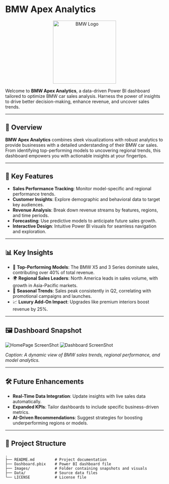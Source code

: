 # BMW Apex Analytics  

<p align="center">
  <img src="https://upload.wikimedia.org/wikipedia/commons/4/44/BMW.svg" alt="BMW Logo" width="200">
</p>  

Welcome to **BMW Apex Analytics**, a data-driven Power BI dashboard tailored to optimize BMW car sales analysis. Harness the power of insights to drive better decision-making, enhance revenue, and uncover sales trends.  

---

## 🚀 Overview  
**BMW Apex Analytics** combines sleek visualizations with robust analytics to provide businesses with a detailed understanding of their BMW car sales. From identifying top-performing models to uncovering regional trends, this dashboard empowers you with actionable insights at your fingertips.  

---

## 🔑 Key Features  
- **Sales Performance Tracking**: Monitor model-specific and regional performance trends.  
- **Customer Insights**: Explore demographic and behavioral data to target key audiences.  
- **Revenue Analysis**: Break down revenue streams by features, regions, and time periods.  
- **Forecasting**: Use predictive models to anticipate future sales growth.  
- **Interactive Design**: Intuitive Power BI visuals for seamless navigation and exploration.  

---

## 📊 Key Insights  
- 🚗 **Top-Performing Models**: The BMW X5 and 3 Series dominate sales, contributing over 40% of total revenue.  
- 🌍 **Regional Sales Leaders**: North America leads in sales volume, with growth in Asia-Pacific markets.  
- 📅 **Seasonal Trends**: Sales peak consistently in Q2, correlating with promotional campaigns and launches.  
- 📈 **Luxury Add-On Impact**: Upgrades like premium interiors boost revenue by 25%.  

---

## 🖼️ Dashboard Snapshot  
 ![HomePage ScreenShot](https://github.com/user-attachments/assets/7d30e470-1c41-4532-bb4d-11117240f511)
 ![Dashboard ScreenShot](https://github.com/user-attachments/assets/0999cd4f-976e-4d6c-aa91-b0dba5df5f48)


*Caption: A dynamic view of BMW sales trends, regional performance, and model analytics.*

---

## 🛠️ Future Enhancements  
- **Real-Time Data Integration**: Update insights with live sales data automatically.  
- **Expanded KPIs**: Tailor dashboards to include specific business-driven metrics.  
- **AI-Driven Recommendations**: Suggest strategies for boosting underperforming regions or models.  

---

## 📂 Project Structure  
```plaintext
.
├── README.md         # Project documentation
├── Dashboard.pbix    # Power BI dashboard file
├── Images/           # Folder containing snapshots and visuals
├── Data/             # Source data files
└── LICENSE           # License file
